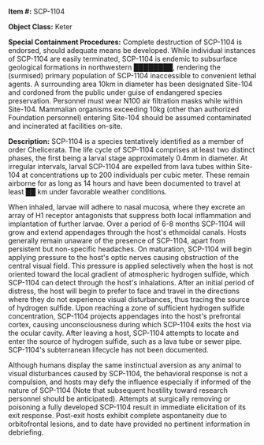 **Item #:** SCP-1104

**Object Class:** Keter

**Special Containment Procedures:** Complete destruction of SCP-1104 is endorsed, should adequate means be developed. While individual instances of SCP-1104 are easily terminated, SCP-1104 is endemic to subsurface geological formations in northwestern ████████, rendering the (surmised) primary population of SCP-1104 inaccessible to convenient lethal agents. A surrounding area 10km in diameter has been designated Site-104 and cordoned from the public under guise of endangered species preservation. Personnel must wear N100 air filtration masks while within Site-104. Mammalian organisms exceeding 10kg (other than authorized Foundation personnel) entering Site-104 should be assumed contaminated and incinerated at facilities on-site.

**Description:** SCP-1104 is a species tentatively identified as a member of order Chelicerata. The life cycle of SCP-1104 comprises at least two distinct phases, the first being a larval stage approximately 0.4mm in diameter. At irregular intervals, larval SCP-1104 are expelled from lava tubes within Site-104 at concentrations up to 200 individuals per cubic meter. These remain airborne for as long as 14 hours and have been documented to travel at least ██ km under favorable weather conditions.

When inhaled, larvae will adhere to nasal mucosa, where they excrete an array of H1 receptor antagonists that suppress both local inflammation and implantation of further larvae. Over a period of 6-8 months SCP-1104 will grow and extend appendages through the host's ethmoidal canals. Hosts generally remain unaware of the presence of SCP-1104, apart from persistent but non-specific headaches. On maturation, SCP-1104 will begin applying pressure to the host's optic nerves causing obstruction of the central visual field. This pressure is applied selectively when the host is not oriented toward the local gradient of atmospheric hydrogen sulfide, which SCP-1104 can detect through the host's inhalations. After an initial period of distress, the host will begin to prefer to face and travel in the directions where they do not experience visual disturbances, thus tracing the source of hydrogen sulfide. Upon reaching a zone of sufficient hydrogen sulfide concentration, SCP-1104 projects appendages into the host's prefrontal cortex, causing unconsciousness during which SCP-1104 exits the host via the ocular cavity. After leaving a host, SCP-1104 attempts to locate and enter the source of hydrogen sulfide, such as a lava tube or sewer pipe. SCP-1104's subterranean lifecycle has not been documented.

Although humans display the same instinctual aversion as any animal to visual disturbances caused by SCP-1104, the behavioral response is not a compulsion, and hosts may defy the influence especially if informed of the nature of SCP-1104 (Note that subsequent hostility toward research personnel should be anticipated). Attempts at surgically removing or poisoning a fully developed SCP-1104 result in immediate elicitation of its exit response. Post-exit hosts exhibit complete aspontaneity due to orbitofrontal lesions, and to date have provided no pertinent information in debriefing.